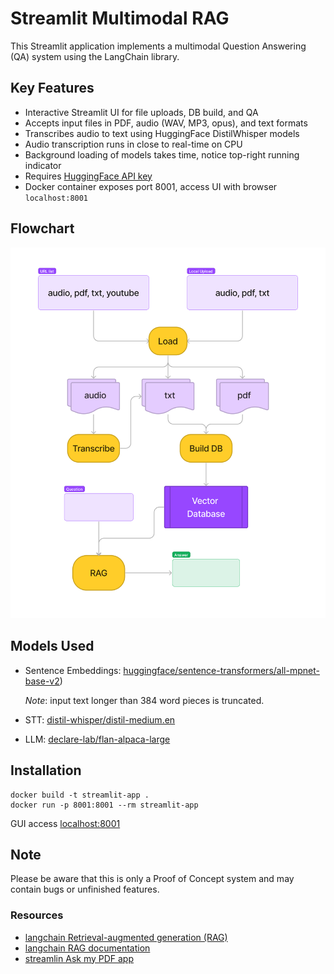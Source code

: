 # Streamlit Multimodal RAG 

This Streamlit application implements a multimodal Question Answering (QA) system using the LangChain library.

## Key Features

- Interactive Streamlit UI for file uploads, DB build, and QA
- Accepts input files in PDF, audio (WAV, MP3, opus), and text formats
- Transcribes audio to text using HuggingFace DistilWhisper models
- Audio transcription runs in close to real-time on CPU 
- Background loading of models takes time, notice top-right running indicator  
- Requires [HuggingFace API key](https://huggingface.co/docs/hub/security-tokens)
- Docker container exposes port 8001, access UI with browser `localhost:8001`

## Flowchart

<img src="Multimodal RAG.png" width="600">

## Models Used

- Sentence Embeddings: [huggingface/sentence-transformers/all-mpnet-base-v2](https://huggingface.co/sentence-transformers/all-mpnet-base-v2))
  
  *Note*: input text longer than 384 word pieces is truncated.
- STT: [distil-whisper/distil-medium.en](https://huggingface.co/distil-whisper/distil-medium.en)
- LLM: [declare-lab/flan-alpaca-large](https://huggingface.co/declare-lab/flan-alpaca-large)


## Installation

```
docker build -t streamlit-app .
docker run -p 8001:8001 --rm streamlit-app
```

GUI access [localhost:8001](http://localhost:8001/)

## Note
Please be aware that this is only a Proof of Concept system and 
may contain bugs or unfinished features.

### Resources
- [langchain Retrieval-augmented generation (RAG)](https://python.langchain.com/docs/use_cases/question_answering/)
- [langchain RAG documentation](https://python.langchain.com/docs/use_cases/question_answering/local_retrieval_qa)
- [streamlin Ask my PDF app](https://ask-my-pdf.streamlit.app/)
